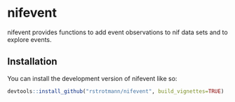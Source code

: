 
<!-- README.md is generated from README.Rmd. Please edit that file -->

# nifevent

<!-- badges: start -->
<!-- badges: end -->

nifevent provides functions to add event observations to nif data sets
and to explore events.

## Installation

You can install the development version of nifevent like so:

``` r
devtools::install_github("rstrotmann/nifevent", build_vignettes=TRUE)
```
